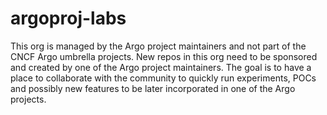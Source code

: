 # argoproj-labs

This org is managed by the Argo project maintainers and not part of
the CNCF Argo umbrella projects. New repos in this org need to be
sponsored and created by one of the Argo project maintainers. The goal
is to have a place to collaborate with the community to quickly run
experiments, POCs and possibly new features to be later incorporated
in one of the Argo projects.

